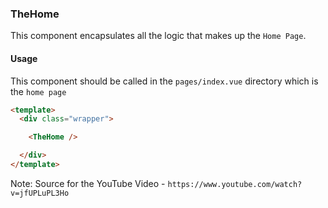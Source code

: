 ### TheHome

This component encapsulates all the logic that makes up the `Home Page`. 

#### Usage
This component should be called in the `pages/index.vue` directory which is the `home page`
```html
<template>
  <div class="wrapper">

    <TheHome />

  </div>
</template>
```

Note: Source for the YouTube Video - `https://www.youtube.com/watch?v=jfUPLuPL3Ho`
